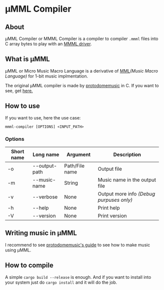 # µMML Compiler

## About

µMML Compiler or MMML Compiler is a compiler to compiler `.mmml` files into C array bytes to play with an [MMML driver](https://github.com/protodomemusic/mmml/tree/master).

## What is µMML

µMML or Micro Music Macro Language is a derivative of [MML](https://en.wikipedia.org/wiki/Music_Macro_Language)*(Music Macro Language)* for 1-bit music implmentation.

The original µMML compiler is made by [protodomemusic](https://github.com/protodomemusic) in C. If you want to see, get [here.](https://github.com/protodomemusic/mmml/tree/master/compiler)

## How to use

If you want to use, here the use case:

`mmml-compiler [OPTIONS] <INPUT_PATH>`

### Options

|Short name|Long name|Argument|Description|
|----------|---------|--------|-----------|
|-o|--output-path|Path/File name|Output file|
|-m|--music-name|String|Music name in the output file|
|-v|--verbose|None|Output more info *(Debug purpuses only)*|
|-h|--help|None|Print help|
|-V|--version|None|Print version|

## Writing music in µMML

I recommend to see [protodomemusic's guide](https://github.com/protodomemusic/mmml?tab=readme-ov-file#writing-music-in-%CE%BCmml) to see how to make music using µMML.

## How to compile

A simple `cargo build --release` is enough. And if you want to install into your system just do `cargo install` and it will do the job.
